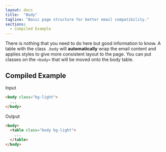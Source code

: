 ```yaml
---
layout: docs
title:  "Body"
tagline: "Basic page structure for better email compatibility."
sections:
  - Compiled Example
---
```


There is nothing that you need to do here but good information to know. A table with the class `.body` will **automatically** wrap the email content and applies styles to give more consistent layout to the page. You can put classes on the `<body>` that will be moved onto the body table.

<a class="anchor" name="compiled-example"></a>
<h2 class="h3">Compiled Example</h2>

<span class="badge rounded-pill badge-input">Input</span>
```html
<body class="bg-light">
  ...
</body>
```

<span class="badge rounded-pill badge-output">Output</span>
```html
<body>
  <table class="body bg-light">
    ...
  </table>
</body>
```

